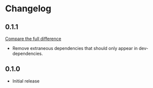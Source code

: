 # Changelog

## 0.1.1
[Compare the full difference](https://github.com/andrlik/django-podcast-analyzer/compare/0.1.0...0.1.1)

- Remove extraneous dependencies that should only appear in dev-dependencies.

## 0.1.0

- Initial release
